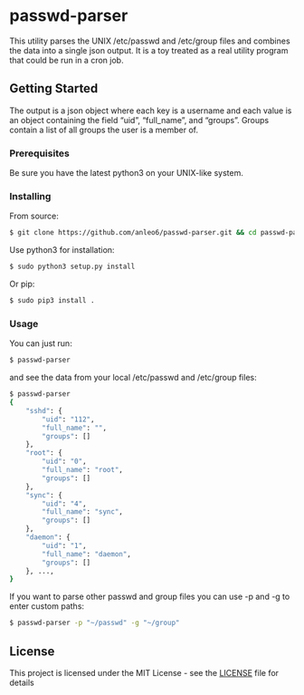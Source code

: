# passwd-parser
This utility parses the UNIX /etc/passwd and /etc/group files and combines the data into a single json output. It is a toy treated as a real utility program that could be run in a cron job.
## Getting Started
The output is a json object where each key is a username and each value is an object containing the field “uid”, “full_name”, and “groups”. Groups contain a list of all groups the user is a member of.
### Prerequisites
Be sure you have the latest python3 on your UNIX-like system.
### Installing
From source:
```sh
$ git clone https://github.com/anleo6/passwd-parser.git && cd passwd-parser
```
Use python3 for installation:
```sh
$ sudo python3 setup.py install
```
Or pip:
```sh
$ sudo pip3 install .
```
### Usage
You can just run:
```sh
$ passwd-parser
```
and see the data from your local /etc/passwd and /etc/group files:
```sh
$ passwd-parser
{
    "sshd": {
        "uid": "112",
        "full_name": "",
        "groups": []
    },
    "root": {
        "uid": "0",
        "full_name": "root",
        "groups": []
    },
    "sync": {
        "uid": "4",
        "full_name": "sync",
        "groups": []
    },
    "daemon": {
        "uid": "1",
        "full_name": "daemon",
        "groups": []
    }, ...,
}
```
If you want to parse other passwd and group files you can use -p and -g to enter custom paths:
```sh
$ passwd-parser -p "~/passwd" -g "~/group"
```
## License
This project is licensed under the MIT License - see the [LICENSE](LICENSE) file for details
